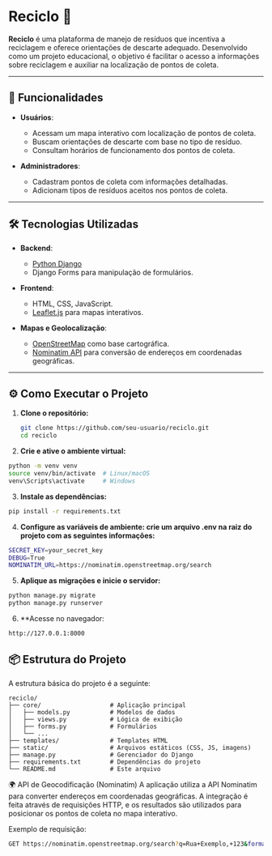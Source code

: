 # Reciclo 🌱

**Reciclo** é uma plataforma de manejo de resíduos que incentiva a reciclagem e oferece orientações de descarte adequado. Desenvolvido como um projeto educacional, o objetivo é facilitar o acesso a informações sobre reciclagem e auxiliar na localização de pontos de coleta.

---

## 🚀 Funcionalidades

- **Usuários**:
  - Acessam um mapa interativo com localização de pontos de coleta.
  - Buscam orientações de descarte com base no tipo de resíduo.
  - Consultam horários de funcionamento dos pontos de coleta.

- **Administradores**:
  - Cadastram pontos de coleta com informações detalhadas.
  - Adicionam tipos de resíduos aceitos nos pontos de coleta.

---

## 🛠️ Tecnologias Utilizadas

- **Backend**: 
  - [Python Django](https://www.djangoproject.com/)
  - Django Forms para manipulação de formulários.

- **Frontend**:
  - HTML, CSS, JavaScript.
  - [Leaflet.js](https://leafletjs.com/) para mapas interativos.

- **Mapas e Geolocalização**:
  - [OpenStreetMap](https://www.openstreetmap.org/) como base cartográfica.
  - [Nominatim API](https://nominatim.org/release-docs/latest/api/Overview/) para conversão de endereços em coordenadas geográficas.

---

## ⚙️ Como Executar o Projeto

1. **Clone o repositório:**
   ```bash
   git clone https://github.com/seu-usuario/reciclo.git
   cd reciclo
   ```
   
2. **Crie e ative o ambiente virtual:**
  ```bash
  python -m venv venv
  source venv/bin/activate  # Linux/macOS
  venv\Scripts\activate     # Windows
  ```

3. **Instale as dependências:**
  ```bash
  pip install -r requirements.txt
  ```

4. **Configure as variáveis de ambiente: crie um arquivo .env na raiz do projeto com as seguintes informações:**
  ```bash
  SECRET_KEY=your_secret_key
  DEBUG=True
  NOMINATIM_URL=https://nominatim.openstreetmap.org/search
  ```

5. **Aplique as migrações e inicie o servidor:**
  ```bash
  python manage.py migrate
  python manage.py runserver
  ```

6. **Acesse no navegador:
  ```bash
  http://127.0.0.1:8000
  ```

## 📦 Estrutura do Projeto

A estrutura básica do projeto é a seguinte:

```plaintext
reciclo/
├── core/                   # Aplicação principal
│   ├── models.py           # Modelos de dados
│   ├── views.py            # Lógica de exibição
│   ├── forms.py            # Formulários
│   └── ...
├── templates/              # Templates HTML
├── static/                 # Arquivos estáticos (CSS, JS, imagens)
├── manage.py               # Gerenciador do Django
├── requirements.txt        # Dependências do projeto
└── README.md               # Este arquivo
```

🌍 API de Geocodificação (Nominatim)
A aplicação utiliza a API Nominatim para converter endereços em coordenadas geográficas. A integração é feita através de requisições HTTP, e os resultados são utilizados para posicionar os pontos de coleta no mapa interativo.

Exemplo de requisição:

```bash
GET https://nominatim.openstreetmap.org/search?q=Rua+Exemplo,+123&format=json
```
